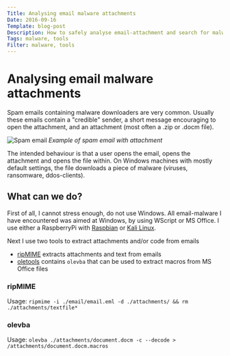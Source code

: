 ```yaml
---
Title: Analysing email malware attachments
Date: 2016-09-16
Template: blog-post
Description: How to safely analyse email-attachment and search for malware downloaders
Tags: malware, tools
Filter: malware, tools
---
```


# Analysing email malware attachments
Spam emails containing malware downloaders are very common. Usually these emails contain a "credible" sender, a short message encouraging to open the attachment, and an attachment (most often a .zip or .docm file).

![Spam email](%base_url%/assets/spam-email-example1.png)
*Example of spam email with attachment*

The intended behaviour is that a user opens the email, opens the attachment and opens the file within. On Windows machines with mostly default settings, the file downloads a piece of malware (viruses, ransomware, ddos-clients).

## What can we do?
First of all, I cannot stress enough, do not use Windows. All email-malware I have encountered was aimed at Windows, by using WScript or MS Office. I use either a RaspberryPi with [Raspbian](https://www.raspberrypi.org/downloads/raspbian/) or [Kali Linux](https://www.kali.org).

Next I use two tools to extract attachments and/or code from emails
- [ripMIME](http://www.pldaniels.com/ripmime/) extracts attachments and text from emails
- [oletools](https://github.com/decalage2/oletools) contains `olevba` that can be used to extract macros from MS Office files

### ripMIME
Usage: `ripmime -i ./email/email.eml -d ./attachments/ && rm ./attachments/textfile*`

### olevba
Usage: `olevba ./attachments/document.docm -c --decode > /attachments/document.docm.macros`